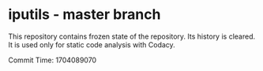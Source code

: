 # iputils - master branch

This repository contains frozen state of the repository.
Its history is cleared. It is used only for static code
analysis with Codacy.

Commit Time: 1704089070